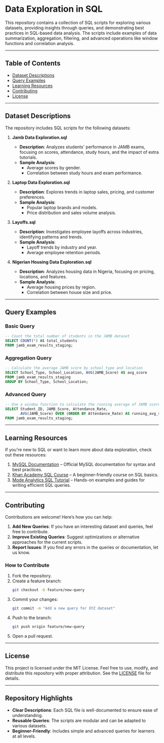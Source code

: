 # Data Exploration in SQL  

This repository contains a collection of SQL scripts for exploring various datasets, providing insights through queries, and demonstrating best practices in SQL-based data analysis. The scripts include examples of data summarization, aggregation, filtering, and advanced operations like window functions and correlation analysis.

---

## Table of Contents  
- [Dataset Descriptions](#dataset-descriptions)  
- [Query Examples](#query-examples)  
- [Learning Resources](#learning-resources)  
- [Contributing](#contributing)  
- [License](#license)  

---

## Dataset Descriptions  

The repository includes SQL scripts for the following datasets:  

1. **Jamb Data Exploration.sql**  
   - **Description**: Analyzes students' performance in JAMB exams, focusing on scores, attendance, study hours, and the impact of extra tutorials.  
   - **Sample Analysis**:  
     - Average scores by gender.  
     - Correlation between study hours and exam performance.  

2. **Laptop Data Exploration.sql**  
   - **Description**: Explores trends in laptop sales, pricing, and customer preferences.  
   - **Sample Analysis**:  
     - Popular laptop brands and models.  
     - Price distribution and sales volume analysis.  

3. **Layoffs.sql**  
   - **Description**: Investigates employee layoffs across industries, identifying patterns and trends.  
   - **Sample Analysis**:  
     - Layoff trends by industry and year.  
     - Average employee retention periods.  

4. **Nigerian Housing Data Exploration.sql**  
   - **Description**: Analyzes housing data in Nigeria, focusing on pricing, locations, and features.  
   - **Sample Analysis**:  
     - Average housing prices by region.  
     - Correlation between house size and price.  

---

## Query Examples  

### Basic Query  
```sql  
-- Count the total number of students in the JAMB dataset  
SELECT COUNT(*) AS total_students  
FROM jamb_exam_results_staging;  
```  

### Aggregation Query  
```sql  
-- Calculate the average JAMB score by school type and location  
SELECT School_Type, School_Location, AVG(JAMB_Score) AS avg_score  
FROM jamb_exam_results_staging  
GROUP BY School_Type, School_Location;  
```  

### Advanced Query  
```sql  
-- Use a window function to calculate the running average of JAMB scores based on attendance rates  
SELECT Student_ID, JAMB_Score, Attendance_Rate,  
       AVG(JAMB_Score) OVER (ORDER BY Attendance_Rate) AS running_avg_score  
FROM jamb_exam_results_staging;  
```  

---

## Learning Resources  

If you're new to SQL or want to learn more about data exploration, check out these resources:  

1. [MySQL Documentation](https://dev.mysql.com/doc/) – Official MySQL documentation for syntax and best practices.  
2. [Khan Academy SQL Course](https://www.khanacademy.org/computing/computer-programming/sql) – A beginner-friendly course on SQL basics.  
3. [Mode Analytics SQL Tutorial](https://mode.com/sql-tutorial/) – Hands-on examples and guides for writing efficient SQL queries.  

---

## Contributing  

Contributions are welcome! Here’s how you can help:  

1. **Add New Queries**: If you have an interesting dataset and queries, feel free to contribute.  
2. **Improve Existing Queries**: Suggest optimizations or alternative approaches for the current scripts.  
3. **Report Issues**: If you find any errors in the queries or documentation, let us know.  

### How to Contribute  
1. Fork the repository.  
2. Create a feature branch:  
   ```bash  
   git checkout -b feature/new-query  
   ```  
3. Commit your changes:  
   ```bash  
   git commit -m "Add a new query for XYZ dataset"  
   ```  
4. Push to the branch:  
   ```bash  
   git push origin feature/new-query  
   ```  
5. Open a pull request.  

---

## License  

This project is licensed under the MIT License. Feel free to use, modify, and distribute this repository with proper attribution. See the [LICENSE](LICENSE) file for details.  

---

## Repository Highlights  

- **Clear Descriptions**: Each SQL file is well-documented to ensure ease of understanding.  
- **Reusable Queries**: The scripts are modular and can be adapted to various datasets.  
- **Beginner-Friendly**: Includes simple and advanced queries for learners at all levels.  

